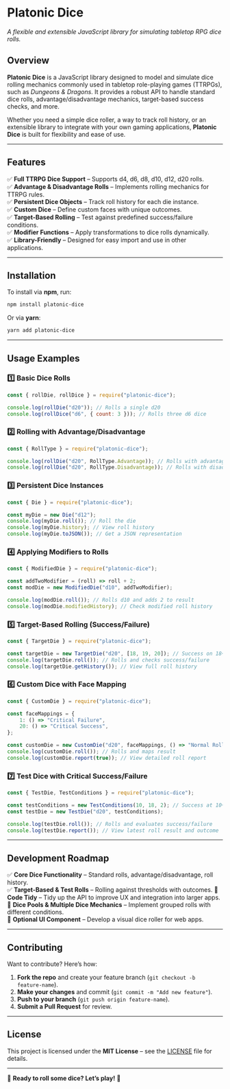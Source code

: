 # Platonic Dice

_A flexible and extensible JavaScript library for simulating tabletop RPG dice rolls._

## Overview

**Platonic Dice** is a JavaScript library designed to model and simulate dice rolling mechanics commonly used in tabletop role-playing games (TTRPGs), such as _Dungeons & Dragons_. It provides a robust API to handle standard dice rolls, advantage/disadvantage mechanics, target-based success checks, and more.

Whether you need a simple dice roller, a way to track roll history, or an extensible library to integrate with your own gaming applications, **Platonic Dice** is built for flexibility and ease of use.

---

## Features

✅ **Full TTRPG Dice Support** – Supports d4, d6, d8, d10, d12, d20 rolls.  
✅ **Advantage & Disadvantage Rolls** – Implements rolling mechanics for TTRPG rules.  
✅ **Persistent Dice Objects** – Track roll history for each die instance.  
✅ **Custom Dice** – Define custom faces with unique outcomes.  
✅ **Target-Based Rolling** – Test against predefined success/failure conditions.  
✅ **Modifier Functions** – Apply transformations to dice rolls dynamically.  
✅ **Library-Friendly** – Designed for easy import and use in other applications.

---

## Installation

To install via **npm**, run:

```bash
npm install platonic-dice
```

Or via **yarn**:

```bash
yarn add platonic-dice
```

---

## Usage Examples

### 1️⃣ Basic Dice Rolls

```javascript
const { rollDie, rollDice } = require("platonic-dice");

console.log(rollDie("d20")); // Rolls a single d20
console.log(rollDice("d6", { count: 3 })); // Rolls three d6 dice
```

### 2️⃣ Rolling with Advantage/Disadvantage

```javascript
const { RollType } = require("platonic-dice");

console.log(rollDie("d20", RollType.Advantage)); // Rolls with advantage
console.log(rollDie("d20", RollType.Disadvantage)); // Rolls with disadvantage
```

### 3️⃣ Persistent Dice Instances

```javascript
const { Die } = require("platonic-dice");

const myDie = new Die("d12");
console.log(myDie.roll()); // Roll the die
console.log(myDie.history); // View roll history
console.log(myDie.toJSON()); // Get a JSON representation
```

### 4️⃣ Applying Modifiers to Rolls

```javascript
const { ModifiedDie } = require("platonic-dice");

const addTwoModifier = (roll) => roll + 2;
const modDie = new ModifiedDie("d10", addTwoModifier);

console.log(modDie.roll()); // Rolls d10 and adds 2 to result
console.log(modDie.modifiedHistory); // Check modified roll history
```

### 5️⃣ Target-Based Rolling (Success/Failure)

```javascript
const { TargetDie } = require("platonic-dice");

const targetDie = new TargetDie("d20", [18, 19, 20]); // Success on 18+
console.log(targetDie.roll()); // Rolls and checks success/failure
console.log(targetDie.getHistory()); // View full roll history
```

### 6️⃣ Custom Dice with Face Mapping

```javascript
const { CustomDie } = require("platonic-dice");

const faceMappings = {
    1: () => "Critical Failure",
    20: () => "Critical Success",
};

const customDie = new CustomDie("d20", faceMappings, () => "Normal Roll");
console.log(customDie.roll()); // Rolls and maps result
console.log(customDie.report(true)); // View detailed roll report
```

### 7️⃣ Test Dice with Critical Success/Failure

```javascript
const { TestDie, TestConditions } = require("platonic-dice");

const testConditions = new TestConditions(10, 18, 2); // Success at 10+, Crit at 18+, Fail at 2-
const testDie = new TestDie("d20", testConditions);

console.log(testDie.roll()); // Rolls and evaluates success/failure
console.log(testDie.report()); // View latest roll result and outcome
```

---

## Development Roadmap

✅ **Core Dice Functionality** – Standard rolls, advantage/disadvantage, roll history.  
✅ **Target-Based & Test Rolls** – Rolling against thresholds with outcomes.
🔲 **Code Tidy** – Tidy up the API to improve UX and integration into larger apps.
🔲 **Dice Pools & Multiple Dice Mechanics** – Implement grouped rolls with different conditions.  
🔲 **Optional UI Component** – Develop a visual dice roller for web apps.

---

## Contributing

Want to contribute? Here’s how:

1. **Fork the repo** and create your feature branch (`git checkout -b feature-name`).
2. **Make your changes** and commit (`git commit -m "Add new feature"`).
3. **Push to your branch** (`git push origin feature-name`).
4. **Submit a Pull Request** for review.

---

## License

This project is licensed under the **MIT License** – see the [LICENSE](https://github.com/sjs2k20/platonic-dice/blob/main/LICENSE) file for details.

---

🚀 **Ready to roll some dice? Let’s play!** 🎲
